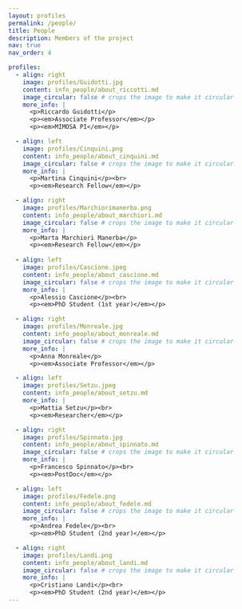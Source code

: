 ```yaml
---
layout: profiles
permalink: /people/
title: People
description: Members of the project
nav: true
nav_order: 4

profiles:
  - align: right
    image: profiles/Guidotti.jpg
    content: info_people/about_riccotti.md
    image_circular: false # crops the image to make it circular
    more_info: |
      <p>Riccardo Guidotti</p>
      <p><em>Associate Professor</em></p>
      <p><em>MIMOSA PI</em></p>

  - align: left
    image: profiles/Cinquini.png
    content: info_people/about_cinquini.md
    image_circular: false # crops the image to make it circular
    more_info: |
      <p>Martina Cinquini</p><br>
      <p><em>Research Fellow</em></p>

  - align: right
    image: profiles/Marchiorimanerba.png
    content: info_people/about_marchiori.md
    image_circular: false # crops the image to make it circular
    more_info: |
      <p>Marta Marchiori Manerba</p>
      <p><em>Research Fellow</em></p>
      
  - align: left
    image: profiles/Cascione.jpeg
    content: info_people/about_cascione.md
    image_circular: false # crops the image to make it circular
    more_info: |
      <p>Alessio Cascione</p><br>
      <p><em>PhD Student (1st year)</em></p>

  - align: right
    image: profiles/Monreale.jpg
    content: info_people/about_monreale.md
    image_circular: false # crops the image to make it circular
    more_info: |
      <p>Anna Monreale</p>
      <p><em>Associate Professor</em></p>

  - align: left
    image: profiles/Setzu.jpeg
    content: info_people/about_setzu.md
    more_info: |
      <p>Mattia Setzu</p><br>
      <p><em>Researcher</em></p>

  - align: right
    image: profiles/Spinnato.jpg
    content: info_people/about_spinnato.md
    image_circular: false # crops the image to make it circular
    more_info: |
      <p>Francesco Spinnato</p><br>
      <p><em>PostDoc</em></p>

  - align: left
    image: profiles/Fedele.png
    content: info_people/about_fedele.md
    image_circular: false # crops the image to make it circular
    more_info: |
      <p>Andrea Fedele</p><br>
      <p><em>PhD Student (2nd year)</em></p>

  - align: right
    image: profiles/Landi.png
    content: info_people/about_landi.md
    image_circular: false # crops the image to make it circular
    more_info: |
      <p>Cristiano Landi</p><br>
      <p><em>PhD Student (2nd year)</em></p>
---
```

